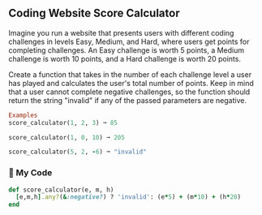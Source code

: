 ## Coding Website Score Calculator

Imagine you run a website that presents users with different coding challenges in levels Easy, Medium, and Hard, where users get points for completing challenges. An Easy challenge is worth 5 points, a Medium challenge is worth 10 points, and a Hard challenge is worth 20 points.

Create a function that takes in the number of each challenge level a user has played and calculates the user's total number of points. Keep in mind that a user cannot complete negative challenges, so the function should return the string "invalid" if any of the passed parameters are negative.
```ruby
Examples
score_calculator(1, 2, 3) ➞ 85

score_calculator(1, 0, 10) ➞ 205

score_calculator(5, 2, -6) ➞ "invalid"
```
### :gem: My Code
```ruby
def score_calculator(e, m, h)
  [e,m,h].any?(&:negative?) ? 'invalid': (e*5) + (m*10) + (h*20)
end
```
